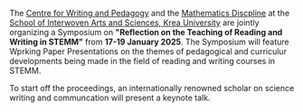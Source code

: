 The <a href="https://www.krea.ac.in/cwp/" target="_blank">Centre for Writing and Pedagogy</a> and the <a href="https://krea.edu.in/sias/mathematics-at-krea/" target="_blank">Mathematics Discpline</a> at the <a href="https://krea.edu.in/sias/" target="_blank">School of Interwoven Arts and Sciences, Krea University</a> are jointly organizing a Symposium on <b>"Reflection on the Teaching of Reading and Writing in STEMM"</b> from <b>17-19 January 2025</b>. The Symposium will feature Wprking Paper Presentations on the themes of pedagogical and curriculur developments being made in the field of reading and writing courses in STEMM. 

To start off the proceedings, an internationally renowned scholar on science writing and communcation will present a keynote talk.
